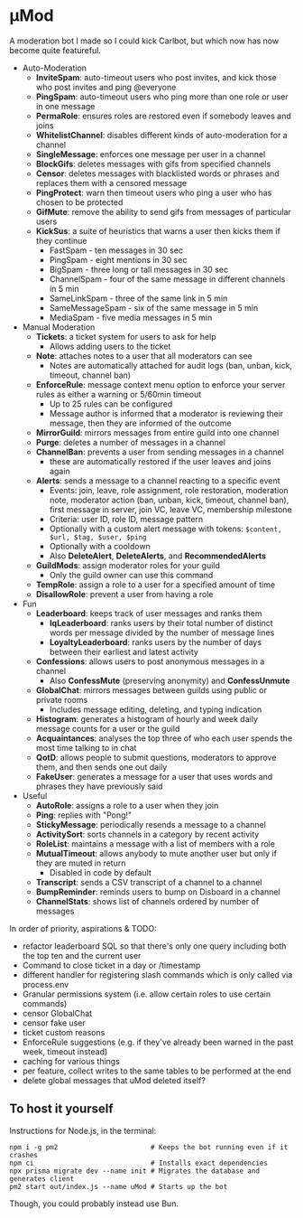 # μMod

A moderation bot I made so I could kick Carlbot, but which now has now become quite featureful.

- Auto-Moderation
  - **InviteSpam**: auto-timeout users who post invites, and kick those who post invites and ping @everyone
  - **PingSpam**: auto-timeout users who ping more than one role or user in one message
  - **PermaRole**: ensures roles are restored even if somebody leaves and joins
  - **WhitelistChannel**: disables different kinds of auto-moderation for a channel
  - **SingleMessage**: enforces one message per user in a channel
  - **BlockGifs**: deletes messages with gifs from specified channels
  - **Censor**: deletes messages with blacklisted words or phrases and replaces them with a censored message
  - **PingProtect**: warn then timeout users who ping a user who has chosen to be protected
  - **GifMute**: remove the ability to send gifs from messages of particular users
  - **KickSus**: a suite of heuristics that warns a user then kicks them if they continue
    - FastSpam - ten messages in 30 sec
    - PingSpam - eight mentions in 30 sec
    - BigSpam - three long or tall messages in 30 sec
    - ChannelSpam - four of the same message in different channels in 5 min
    - SameLinkSpam - three of the same link in 5 min
    - SameMessageSpam - six of the same message in 5 min
    - MediaSpam - five media messages in 5 min
- Manual Moderation
  - **Tickets**: a ticket system for users to ask for help
    - Allows adding users to the ticket
  - **Note**: attaches notes to a user that all moderators can see
    - Notes are automatically attached for audit logs (ban, unban, kick, timeout, channel ban)
  - **EnforceRule**: message context menu option to enforce your server rules as either a warning or 5/60min timeout
    - Up to 25 rules can be configured
    - Message author is informed that a moderator is reviewing their message, then they are informed of the outcome
  - **MirrorGuild**: mirrors messages from entire guild into one channel
  - **Purge**: deletes a number of messages in a channel
  - **ChannelBan**: prevents a user from sending messages in a channel
    - these are automatically restored if the user leaves and joins again
  - **Alerts**: sends a message to a channel reacting to a specific event
    - Events: join, leave, role assignment, role restoration, moderation note, moderator action (ban, unban, kick, timeout, channel ban), first message in server, join VC, leave VC, membership milestone
    - Criteria: user ID, role ID, message pattern
    - Optionally with a custom alert message with tokens: `$content, $url, $tag, $user, $ping`
    - Optionally with a cooldown
    - Also **DeleteAlert**, **DeleteAlerts**, and **RecommendedAlerts**
  - **GuildMods**: assign moderator roles for your guild
    - Only the guild owner can use this command
  - **TempRole**: assign a role to a user for a specified amount of time
  - **DisallowRole**: prevent a user from having a role
- Fun
  - **Leaderboard**: keeps track of user messages and ranks them
    - **IqLeaderboard**: ranks users by their total number of distinct words per message divided by the number of message lines
    - **LoyaltyLeaderboard**: ranks users by the number of days between their earliest and latest activity
  - **Confessions**: allows users to post anonymous messages in a channel
    - Also **ConfessMute** (preserving anonymity) and **ConfessUnmute**
  - **GlobalChat**: mirrors messages between guilds using public or private rooms
    - Includes message editing, deleting, and typing indication
  - **Histogram**: generates a histogram of hourly and week daily message counts for a user or the guild
  - **Acquaintances**: analyses the top three of who each user spends the most time talking to in chat
  - **QotD**: allows people to submit questions, moderators to approve them, and then sends one out daily
  - **FakeUser**: generates a message for a user that uses words and phrases they have previously said
- Useful
  - **AutoRole**: assigns a role to a user when they join
  - **Ping**: replies with "Pong!"
  - **StickyMessage**: periodically resends a message to a channel
  - **ActivitySort**: sorts channels in a category by recent activity
  - **RoleList**: maintains a message with a list of members with a role
  - **MutualTimeout**: allows anybody to mute another user but only if they are muted in return
    - Disabled in code by default
  - **Transcript**: sends a CSV transcript of a channel to a channel
  - **BumpReminder**: reminds users to bump on Disboard in a channel
  - **ChannelStats**: shows list of channels ordered by number of messages

In order of priority, aspirations & TODO:

- refactor leaderboard SQL so that there's only one query including both the top ten and the current user
- Command to close ticket in a day or /timestamp
- different handler for registering slash commands which is only called via process.env
- Granular permissions system (i.e. allow certain roles to use certain commands)
- censor GlobalChat
- censor fake user
- ticket custom reasons
- EnforceRule suggestions (e.g. if they've already been warned in the past week, timeout instead)
- caching for various things
- per feature, collect writes to the same tables to be performed at the end
- delete global messages that uMod deleted itself?

## To host it yourself

Instructions for Node.js, in the terminal:

```
npm i -g pm2                       # Keeps the bot running even if it crashes
npm ci                             # Installs exact dependencies
npx prisma migrate dev --name init # Migrates the database and generates client
pm2 start out/index.js --name uMod # Starts up the bot
```

Though, you could probably instead use Bun.
